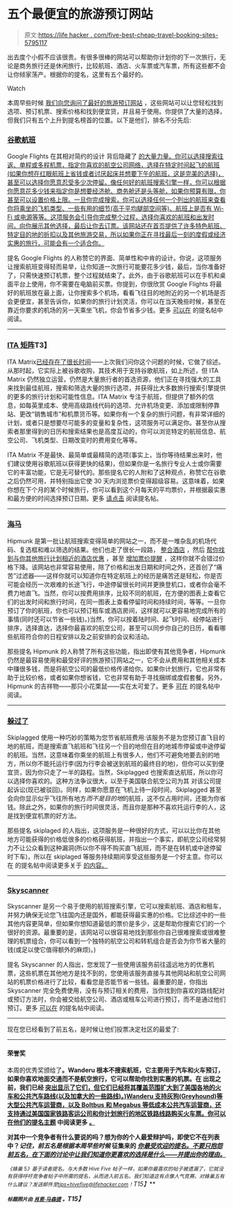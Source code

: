 # 五个最便宜的旅游预订网站

> 原文:[https://life hacker . com/five-best-cheap-travel-booking-sites-5795117](https://lifehacker.com/five-best-cheap-travel-booking-sites-5795117)

出去度个小假不应该很贵。有很多很棒的网站可以帮助你计划你的下一次旅行，无论是商务旅行还是休闲旅行，比较航班、酒店、火车票或汽车票，所有这些都不会让你倾家荡产。根据你的提名，这里有五个最好的。

Watch

本周早些时候 [我们向您询问了最好的旅游预订网站](https://lifehacker.com/whats-the-best-site-to-book-cheap-travel-1713752570) ，这些网站可以让您轻松找到选项、预订机票、搜索价格和找到便宜货，并且易于使用。你提供了大量的选择，但我们只有五个上升到提名榜首的位置。以下是他们，排名不分先后:

### [谷歌航班](https://www.google.com/flights/)

Google Flights 在其相对简约的设计 背后隐藏了 [的大量力量。你可以选择搜索往返、单程或多程机票，指定你喜欢的航空公司网络，选择在特定时间起飞的航班(如果你想在红眼航班上省钱或者讨厌起床并想要下午的航班，这是完美的选择)，甚至可以选择你愿意忍受多少次停留。像任何好的航班搜索引擎一样，你可以根据你愿意花多少钱来指定你是想要经济舱、商务舱还是头等舱，如果你预算有限，你甚至可以设置价格上限。一旦你完成搜索，你可以选择任何一个列出的航班来查看你将乘坐的飞机类型、一些有用的细节(高于平均腿部空间等)、航班上是否有 Wi-Fi 或电源等等。这项服务会引导你完成整个过程，选择你喜欢的航班和出发时间，向你展示其他选择，最后让你去订票。该网站还在首页提供了许多特色航班、特定目的地的折扣以及其他旅游交易，所以如果你正在寻找最后一刻的度假或经济实惠的旅行，可能会有一个适合你。](https://lifehacker.com/google-flights-search-is-a-powerful-intuitive-lightni-5839848)

提名 Google Flights 的人称赞它的界面、简单性和中肯的设计。你说，这项服务让搜索航班变得轻而易举，让你知道一次旅行可能要花多少钱，最后，当你准备好了，只需快速预订机票，整个过程就结束了。此外，由于谷歌航班可以在手机和桌面平台上使用，你不需要在电脑前买票。你提到，你很欣赏 Google Flights 将最好的航班放在最上面，让你搜索多个机场，看看飞往目的地附近的另一个机场是否会更便宜，甚至告诉你，如果你的旅行计划灵活，你可以在当天晚些时候，甚至在靠近你要求的机场的另一天乘坐飞机，你会节省多少钱。更多 [可以在](http://lifehacker.com/vote-google-flights-why-i-like-the-minimalist-design-1713858808) 的提名帖中阅读。

* * *

### [ITA 矩阵](http://matrix.itasoftware.com/)T3】

ITA Matrix[已经存在了很长时间](https://lifehacker.com/find-really-cheap-first-class-or-business-class-tickets-5928928)——上次我们问你这个问题的时候，它做了综述。从那时起，它实际上被谷歌收购，其技术用于支持谷歌航班，如上所述，但 ITA Matrix 仍然独立运营，仍然是大量旅行者的首选资源，他们正在寻找强大的工具来找到最佳航班，搜索和筛选大量的旅行选项，并获得比大多数旅行搜索引擎提供的更多的旅行计划和可能性信息。ITA Matrix 专注于航班，但提供了额外的信息，如每英里成本、使用高级路线代码的选项、允许机场变更、添加或限制停靠站、更改“销售城市”和机票货币等。如果你有一个复杂的旅行问题，有非常详细的计划，或者只是想要尽可能多的变量和复杂性，这项服务可以满足你。甚至你从搜索者那里得到的日历和搜索结果也是高度互动的，你可以浏览特定的航班信息、航空公司、飞机类型、日期改变时的费用变化等等。

ITA Matrix 不是最快、最简单或最精简的选项(事实上，当你等待结果出来时，他们建议使用谷歌航班以获得更快的结果)，但如果你是一名旅行专业人士或你需要它的丰富功能，它是无可替代的。那些提名它的人附和了这种观点，称赞它在谷歌之后仍然可用，并特别指出它使 30 天内浏览票价变得超级容易。这意味着，如果你想在下个月的某个时候旅行，你可以看到这个月每天的平均票价，并根据最实惠和最方便的时间选择预订日期。更多 [请点击](http://lifehacker.com/vote-ita-matrix-why-it-won-t-do-everything-in-fact-i-1713849298) 阅读提名帖。

* * *

### [海马](https://www.hipmunk.com/)

Hipmunk 是第一批让航班搜索变得简单的网站之一，而不是一堆杂乱的机场代码、复选框和难以筛选的结果。他们也走了很长一段路， [整合酒店](https://lifehacker.com/agony-free-flight-search-tool-hipmunk-now-searches-hote-5773560) ，然后 [帮你找到与你其他旅行计划相近的酒店优惠](https://lifehacker.com/hipmunk-updates-finds-great-hotels-near-your-destinati-1586118050) ，甚至 [增加票价提醒](https://lifehacker.com/hipmunk-adds-free-fare-alerts-to-its-flight-search-5952229) ，这样你就不会错过价格下降。该网站也非常容易使用，除了价格和出发日期和时间之外，还首创了“痛苦”过滤器——这样你就可以知道你在特定航班上的经历是痛苦还是轻松，你是否可能会经历一次艰难的长途飞行，中途停留很长时间并更换登机口，或者你会毫不费力地直飞。当然，你可以按费用排序，比较不同的航班，在方便的图表上查看它们的出发时间和旅行时间，在同一图表上查看停留时间和持续时间，等等。一旦你预订了你的航班，你也可以预订租车或酒店房间，这样就可以更容易地完成所有的事情(同时还可以节省一些钱)。)当然，你可以按着陆时间、起飞时间、经停站进行排序，选择直达，选择你最喜欢的航空公司，甚至可以同步你自己的日历，看看哪些航班符合你的日程安排以及之前安排的会议和活动。

那些提名 Hipmunk 的人称赞了所有这些功能，指出即使有其他竞争者，Hipmunk 仍然是最容易使用和最受好评的旅游预订网站之一，它不会从费用和其他相关成本中赚很多钱，而是将航空公司的最低价格传递给你。如果你计划旅行，它也非常有助于比较价格，或者如果你想省钱，它也非常有助于寻找捆绑或度假套餐。另外，Hipmunk 的吉祥物——那只小花栗鼠——实在太可爱了。更多 [可在](http://lifehacker.com/vote-hipmunk-why-hipmunk-used-to-be-entirely-flights-1713753648) 的提名帖中阅读。

* * *

### [躲过了](https://skiplagged.com/)

Skiplagged 使用一种巧妙的策略为您节省航班费用:该服务不是为您预订直飞目的地的航班，而是搜索直飞航班和飞往另一个目的地但在目的地城市停留或中途停留的航班。当然，这意味着你乘坐的航班上有很多人，他们不可避免地要去别的地方，所以你不能托运行李(因为行李会被送到航班的最终目的地)，但你可以买到便宜货，因为你只走了一半的路程。当然，Skiplagged 也搜索直达航班，所以你可以选择你喜欢的。这种方法争议很大，以至于美国联合航空公司为其 对该公司提起诉讼(现已被驳回)。同样，如果你愿意在飞机上待一段时间，Skiplagged 甚至会向你显示似乎飞往所有地方*而不是目的地*的航班，这不仅占用时间，还能为你省钱。除此之外，如果你的旅行时间很灵活，而且你是那种不喜欢托运行李的人，这是找到便宜机票的好方法。

那些提名 skiplaged 的人指出，这项服务是一种很好的方式，可以以比你在其他地方可能获得的价格低很多的价格获得航班，并指出一个事实，即航空公司经常努力不让公众看到这种漏洞(所以你不得不购买直飞航班，而不是在转机或中途停留时下车)，所以在 skiplaged 等服务持续期间享受这些服务是一个好主意。你可以在 的提名帖中阅读更多关于 [的内容。](http://lifehacker.com/vote-skiplagged-why-while-all-sites-for-airline-fligh-1713873260)

* * *

### [Skyscanner](http://www.skyscanner.com/)

Skyscanner 是另一个易于使用的航班搜索引擎，它可以搜索航班、酒店和租车，并努力确保无论您飞往国内还是国外，都能获得最实惠的价格。它比综述中的一些其他内容更简单，但如果你想知道最低的票价是多少，这是帮助你搜索它们的一个很好的资源。最重要的是，该网站可以很容易地找到那些你自己很难搜索或很难整理的机票组合，你可以看到一个独特的航空公司和转机组合是否会为你节省大量的钱(或足以使它值得额外的麻烦)。)

提名 Skyscanner 的人指出，您发现了一些使用该服务前往遥远地方的优惠机票，这些机票在其他地方是找不到的，您使用该服务直接与其他网站和航空公司网站的机票价格进行了比较，看看您是否能节省一些钱。最重要的是，你指出 Skyscanner 完全免费使用，没有与预订相关的费用，当你找到你喜欢的路线配对或预订方法时，你会被交给航空公司、酒店或租车公司进行预订，而不是通过他们预订。更多 [可以在](http://lifehacker.com/vote-skyscanner-why-skyscanner-is-a-simple-to-use-too-1713849672) 的提名帖中阅读。

* * *

现在您已经看到了前五名，是时候让他们投票决定社区的最爱了:

* * *

#### 荣誉奖

本周的优秀奖颁给了[](https://www.wanderu.com/)**。Wanderu 根本不搜索航班，它主要用于汽车和火车预订，如果你喜欢地面交通而不是航空旅行，它可以帮助你找到实惠的机票。在 出现之前，我们已经 [突出显示了它们，但它们已经将其覆盖范围扩大到了美国各地的火车和公共汽车路线(以及加拿大的一些路线)。)Wanderu 支持灰狗(Greyhound)等大型公共汽车运营商，以及 Boltbus 和 Megabus 等低成本公共汽车运营商，还支持通过美国国家铁路客运公司和你计划旅行的地区铁路线路购买火车票。你可以在他们的提名主题](https://lifehacker.com/wanderu-finds-and-books-cheap-bus-or-train-tickets-for-1533246217) 中阅读更多 [。](http://lifehacker.com/vote-wanderu-why-i-love-wanderu-because-it-is-the-onl-1713872281)**

**对其中一个竞争者有什么要说的吗？想为你的个人最爱辩护吗，即使它不在列表中？*记住，前五名是根据本周早些时候* 征集来的 [*你最受欢迎的提名。不要只抱怨前五名，在下面的讨论中让我们知道你更喜欢的选择是什么——并提出你的理由。*](http://lifehacker.com)**

***<small>《蜂巢 5》基于读者提名。与大多数 Hive Five 帖子一样，如果你最喜欢的帖子被遗漏了，它就没有获得呼吁竞争者帖子中所需的提名，从而进入前五名。我们知道这有点像人气竞赛。对蜂巢五有什么建议？发送邮件至</small>*[*<small>tips+hivefive@lifehacker.com</small>*](mailto:tips+hivefive@lifehacker.com)*<small>！</small>T15】***

***<small>标题照片由</small>* [*<small>肖恩·马森提</small>*](https://www.flickr.com/photos/smemon/4820389847/) *<small>。</small>T15】***